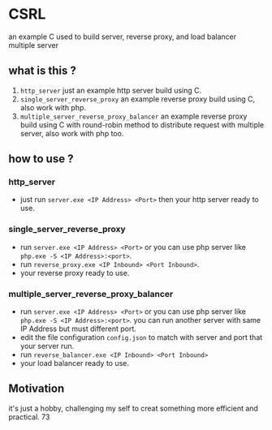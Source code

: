 # CSRL
an example C used to build server, reverse proxy, and load balancer multiple server

## what is this ?
1. `http_server` just an example http server build using C.
2. `single_server_reverse_proxy` an example reverse proxy build using C, also work with php.
3. `multiple_server_reverse_proxy_balancer` an example reverse proxy build using C with round-robin method to distribute request with multiple server, also work with php too.

## how to use ?

### http_server
- just run `server.exe <IP Address> <Port>` then your http server ready to use.

### single_server_reverse_proxy
- run `server.exe <IP Address> <Port>` or you can use php server like `php.exe -S <IP Address>:<port>`.
- run `reverse_proxy.exe <IP Inbound> <Port Inbound>`.
- your reverse proxy ready to use.

### multiple_server_reverse_proxy_balancer
- run `server.exe <IP Address> <Port>` or you can use php server like `php.exe -S <IP Address>:<port>`. you can run another server with same IP Address but must different port.
- edit the file configuration `config.json` to match with server and port that your server run.
- run `reverse_balancer.exe <IP Inbound> <Port Inbound>`
- your load balancer ready to use.

## Motivation
it's just a hobby, challenging my self to creat something more efficient and practical.
73
